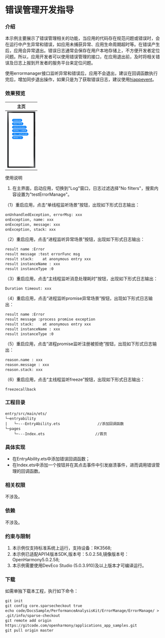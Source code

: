 # 错误管理开发指导

###  介绍

本示例主要展示了错误管理相关的功能，当应用的代码存在规范问题或错误时，会在运行中产生异常和错误，如应用未捕获异常、应用生命周期超时等。在错误产生后，应用会异常退出。错误日志通常会保存在用户本地存储上，不方便开发者定位问题。所以，应用开发者可以使用错误管理的接口，在应用退出前，及时将相关错误及日志上报到开发者的服务平台来定位问题。

使用errormanager接口监听异常和错误后，应用不会退出，建议在回调函数执行完后，增加同步退出操作，如果只是为了获取错误日志，建议使用[hiappevent](https://gitcode.com/openharmony/docs/blob/master/zh-cn/application-dev/dfx/errormanager-guidelines.md)。
###  效果预览

|                             主页                             |
| :----------------------------------------------------------: |
| <img src="./screenshots/Screenshot_ErrorManage_Index.jpg" alt="z" style="zoom:25%;" /> |

使用说明

1. 在主界面，启动应用，切换到"Log"窗口，日志过滤选择"No filters"，搜索内容设置为"testErrorManage"。

（1）重启应用，点击“单线程监听场景”按钮，出现如下形式日志输出：

```
onUnhandledException, errorMsg: xxx
onException, name: xxx
onException, message: xxx
onException, stack: xxx
```
（2）重启应用，点击“进程监听异常场景”按钮，出现如下形式日志输出：

```
result name :Error
result message :test errorFunc msg
result stack:    at anonymous entry xxx
result instanceName : xxx
result instanceType :0
```
（3）重启应用，点击“主线程监听消息处理耗时”按钮，出现如下形式日志输出：

```
Duration timeout: xxx
```
（4）重启应用，点击“进程监听promise异常场景”按钮，出现如下形式日志输出：

```
result name :Error
result message :process promise exception
result stack:    at anonymous entry xxx
result instanceName : xxx
result instanceType :0
```
（5）重启应用，点击“进程promise监听注册被拒绝”按钮，出现如下形式日志输出：

```
reason.name : xxx
reason.message : xxx
reason.stack: xxx
```
（6）重启应用，点击“主线程监听freeze”按钮，出现如下形式日志输出：

```
freezecallback
```

###  工程目录

```
entry/src/main/ets/
└─entryability
| 	└─---EntryAbility.ets				  //添加回调函数
└─pages
    └─---Index.ets						 //首页
```

###  具体实现

- 在EntryAbility.ets中添加错误回调函数；
- 在Index.ets中添加一个按钮并在其点击事件中引发崩溃事件，进而调用错误管理的回调函数。

###  相关权限

不涉及。

###  依赖

不涉及。

###  约束与限制

1. 本示例仅支持标准系统上运行，支持设备：RK3568;
2. 本示例已适配API14版本SDK,版本号：5.0.2.58,镜像版本号：OpenHarmony5.0.2.58;
3. 本示例需要使用DevEco Studio (5.0.3.910)及以上版本才可编译运行。

### 下载

如需单独下载本工程，执行如下命令：

```
git init
git config core.sparsecheckout true
echo code/DocsSample/PerformanceAnalysisKit/ErrorManage/ErrorManage/ > .git/info/sparse-checkout
git remote add origin https://gitcode.com/openharmony/applications_app_samples.git
git pull origin master
```

